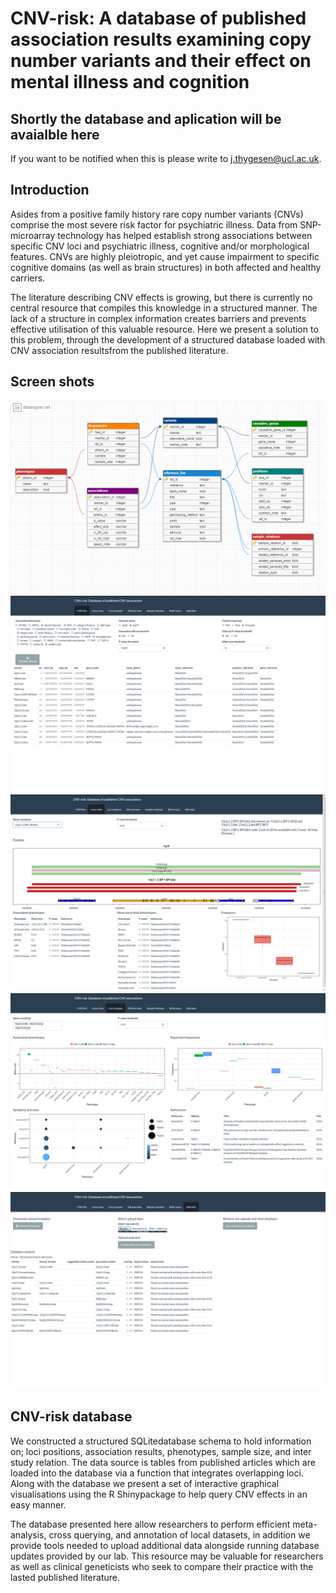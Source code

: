 # CNV-risk: A database of published association results examining copy number variants and their effect on mental illness and cognition

## Shortly the database and aplication will be avaialble here
If you want to be notified when this is please write to j.thygesen@ucl.ac.uk.

## Introduction 
Asides from a positive family history rare copy number variants (CNVs)
comprise the most severe risk factor for psychiatric illness. Data
from SNP-microarray technology has helped establish strong
associations between specific CNV loci and psychiatric illness,
cognitive and/or morphological features. CNVs are highly pleiotropic,
and yet cause impairment to specific cognitive domains (as well as
brain structures) in both affected and healthy carriers.

The literature describing CNV effects is growing, but there is
currently no central resource that compiles this knowledge in a
structured manner. The lack of a structure in complex information
creates barriers and prevents effective utilisation of this valuable
resource. Here we present a solution to this problem, through the
development of a structured database loaded with CNV association
resultsfrom the published literature.

## Screen shots
![Database schema](/images/schema.png)
![CNV-list overview](/images/cnv_lists.png)
![CNV-Locus overview](/images/locus_view.png)
![Compare CNV loci](/images/loci_compare.png)
![Add data](/images/add_data.png)

## CNV-risk database 
We constructed a structured SQLitedatabase schema to hold information
on; loci positions, association results, phenotypes, sample size, and
inter study relation. The data source is tables from published
articles which are loaded into the database via a function that
integrates overlapping loci. Along with the database we present a set
of interactive graphical visualisations using the R Shinypackage to
help query CNV effects in an easy manner.

The database presented here allow researchers to perform efficient
meta-analysis, cross querying, and annotation of local datasets, in
addition we provide tools needed to upload additional data alongside
running database updates provided by our lab. This resource may be
valuable for researchers as well as clinical geneticists who seek to
compare their practice with the lasted published literature.
